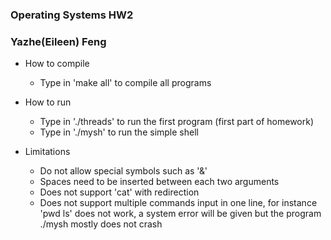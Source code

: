 ### Operating Systems HW2
### Yazhe(Eileen) Feng

- How to compile
  - Type in 'make all' to compile all programs

- How to run
  - Type in './threads' to run the first program (first part of homework)
  - Type in './mysh' to run the simple shell

- Limitations
  - Do not allow special symbols such as '&'
  - Spaces need to be inserted between each two arguments
  - Does not support 'cat' with redirection
  - Does not support multiple commands input in one line, for instance 'pwd ls' does not work, a system error will be given but the program ./mysh mostly does not crash